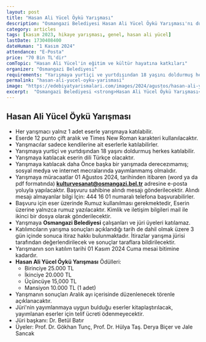 ```yaml
---
layout: post
title: "Hasan Ali Yücel Öykü Yarışması"
description: "Osmangazi Belediyesi Hasan Ali Yücel Öykü Yarışması'nı duyurdu."
category: articles
tags: [kasım 2023, hikaye yarışması, genel, hasan ali yücel]
lastDate: 1730408400
dateHuman: "1 Kasım 2024"
attendance: "E-Posta"
price: "70 Bin TL'dir"
comTopic: "Hasan Ali Yücel'in eğitim ve kültür hayatına katkıları"
organizer: "Osmangazi Belediyesi"
requirements: "Yarışmaya yurtiçi ve yurtdışından 18 yaşını doldurmuş herkes katılabilir"
permalink: "hasan-ali-yucel-oyku-yarismasi"
image: "https://edebiyatyarismalari.com/images/2024/agustos/hasan-ali-yucel-oyku-yarismasi.jpg"
excerpt:  "Osmangazi Belediyesi <strong>Hasan Ali Yücel Öykü Yarışması</strong>'nı duyurdu."
---
```


## Hasan Ali Yücel Öykü Yarışması

- Her yarışmacı yalnız 1 adet eserle yarışmaya katılabilir.
- Eserde 12 punto çift aralık ve Times New Roman karakteri kullanılacaktır.
- Yarışmacılar sadece kendilerine ait eserlerle katılabilirler.
- Yarışmaya yurtiçi ve yurtdışından 18 yaşını doldurmuş herkes katılabilir.
- Yarışmaya katılacak eserin dili Türkçe olacaktır.
- Yarışmaya katılacak daha Önce başka bir yarışmada derecezımamış; sosyal medya ve internet mecralarında yayımlanmamş olmalıdır.
- Yarışmaya müracaatlar 01 Ağustos 2024, tarihinden itibaren (word ya da pdf formatında) **kulturvesanat@osmangazi.bel.tr** adresine e-posta yoluyla yapılacaktır. Başvuru sahibine alındı mesajı gönderilecektir. Alındı mesajı almayanlar bilgi İçin: 444 16 01 numaralı telefona başvurabilirler.
- Başvuru için eser üzerinde Rumuz kullanılması gerekmektedir, Eserin üzerine yalnızca rumuz yazılacaktır. Kimlik ve iletişim bilgileri mail ile ikinci bir dosya olarak gönderilecektir.
- Yarışmaya **Osmangazi Belediyesi** çalışanları ve jüri üyeleri katılamaz.
- Katılımcıların yarışma sonuçları açıklandığı tarih de dahil olmak üzere 3 gün içinde sonuca itiraz hakkı bulunmaktadır. İtirazlar yarışma jürisi tarafından değerlendirilecek ve sonuçlar taraflara bildirilecektir.
- Yarışmanın son katılım tarihi 01 Kasım 2024 Cuma mesai bitimine kadardır.
- **Hasan Ali Yücel Öykü Yarışması** Ödülleri: 
    - Birinciye 25.000 TL 
    - İkinciye 20.000 TL 
    - Üçüncüye 15,000 TL
    - Mansiyon 10.000 TL (1 adet)
- Yarışmanın sonuçları Aralık ayı içerisinde düzenlenecek törenle açıklanacaktır.
- Jüri'nin yayımlanmaya uygun bulduğu eserler kitaplaştırılacak, yayımlanan eserler için telif ücreti ödenmeyecektir.
- Jüri başkanı: Dr. Betül Batır 
- Üyeler: Prof. Dr. Gökhan Tunç, Prof. Dr. Hülya Taş. Derya Biçer ve Jale Sancak